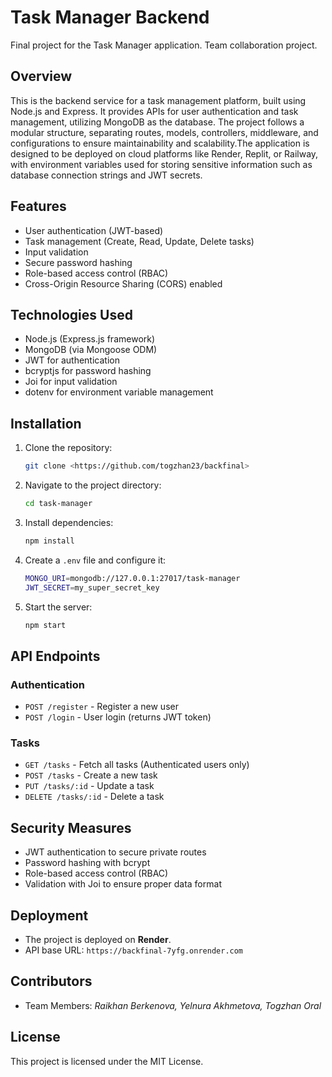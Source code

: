 
# Task Manager Backend  

Final project for the Task Manager application. Team collaboration project.

## Overview  
This is the backend service for a task management platform, built using Node.js and Express. It provides APIs for user authentication and task management, utilizing MongoDB as the database. The project follows a modular structure, separating routes, models, controllers, middleware, and configurations to ensure maintainability and scalability.The application is designed to be deployed on cloud platforms like Render, Replit, or Railway, with environment variables used for storing sensitive information such as database connection strings and JWT secrets.

## Features  
- User authentication (JWT-based)  
- Task management (Create, Read, Update, Delete tasks)  
- Input validation  
- Secure password hashing  
- Role-based access control (RBAC)  
- Cross-Origin Resource Sharing (CORS) enabled  

## Technologies Used  
- Node.js (Express.js framework)  
- MongoDB (via Mongoose ODM)  
- JWT for authentication  
- bcryptjs for password hashing  
- Joi for input validation  
- dotenv for environment variable management  

## Installation

1. Clone the repository:
   ```sh
   git clone <https://github.com/togzhan23/backfinal>
   ```

2. Navigate to the project directory:
   ```sh
   cd task-manager
   ```

3. Install dependencies:
   ```sh
   npm install
   ```

4. Create a `.env` file and configure it:
   ```sh
   MONGO_URI=mongodb://127.0.0.1:27017/task-manager
   JWT_SECRET=my_super_secret_key
   ```

5. Start the server:
   ```sh
   npm start
   ```

## API Endpoints
### Authentication
- `POST /register` - Register a new user  
- `POST /login` - User login (returns JWT token)  

### Tasks
- `GET /tasks` - Fetch all tasks (Authenticated users only)  
- `POST /tasks` - Create a new task  
- `PUT /tasks/:id` - Update a task  
- `DELETE /tasks/:id` - Delete a task  

## Security Measures
- JWT authentication to secure private routes  
- Password hashing with bcrypt  
- Role-based access control (RBAC)  
- Validation with Joi to ensure proper data format  

## Deployment  
- The project is deployed on **Render**.  
- API base URL: `https://backfinal-7yfg.onrender.com`  

## Contributors  
- Team Members: *Raikhan Berkenova, Yelnura Akhmetova, Togzhan Oral*  

## License  
This project is licensed under the MIT License.  



